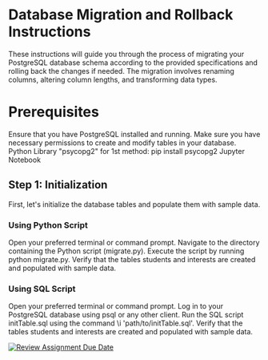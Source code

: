 # Database Migration and Rollback Instructions
These instructions will guide you through the process of migrating your PostgreSQL database schema according to the provided specifications and rolling back the changes if needed. The migration involves renaming columns, altering column lengths, and transforming data types.

# Prerequisites
Ensure that you have PostgreSQL installed and running.
Make sure you have necessary permissions to create and modify tables in your database.
Python Library "psycopg2" for 1st method: pip install psycopg2
Jupyter Notebook

## Step 1: Initialization
First, let's initialize the database tables and populate them with sample data.

### Using Python Script
Open your preferred terminal or command prompt.
Navigate to the directory containing the Python script (migrate.py).
Execute the script by running python migrate.py.
Verify that the tables students and interests are created and populated with sample data.

### Using SQL Script
Open your preferred terminal or command prompt.
Log in to your PostgreSQL database using psql or any other client.
Run the SQL script initTable.sql using the command \i 'path/to/initTable.sql'.
Verify that the tables students and interests are created and populated with sample data.



[![Review Assignment Due Date](https://classroom.github.com/assets/deadline-readme-button-24ddc0f5d75046c5622901739e7c5dd533143b0c8e959d652212380cedb1ea36.svg)](https://classroom.github.com/a/JwSLLxUh)
